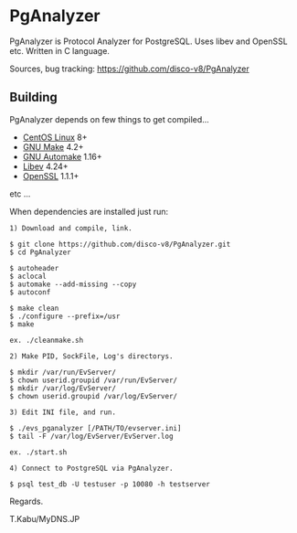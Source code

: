 PgAnalyzer
=========

PgAnalyzer is Protocol Analyzer for PostgreSQL. Uses libev and OpenSSL etc. Written in C language.

Sources, bug tracking: <https://github.com/disco-v8/PgAnalyzer>

Building
---------

PgAnalyzer depends on few things to get compiled...

* [CentOS Linux] 8+
* [GNU Make] 4.2+
* [GNU Automake] 1.16+
* [Libev] 4.24+
* [OpenSSL] 1.1.1+

[CentOS Linux]: https://www.centos.org/
[GNU Make]: https://www.gnu.org/software/make/
[GNU Automake]: https://www.gnu.org/software/automake/
[Libev]: http://software.schmorp.de/pkg/libev.html
[OpenSSL]: https://www.openssl.org/

etc ...

When dependencies are installed just run:

    1) Download and compile, link.

    $ git clone https://github.com/disco-v8/PgAnalyzer.git
    $ cd PgAnalyzer

    $ autoheader
    $ aclocal
    $ automake --add-missing --copy
    $ autoconf

    $ make clean
    $ ./configure --prefix=/usr
    $ make

    ex. ./cleanmake.sh

    2) Make PID, SockFile, Log's directorys.

    $ mkdir /var/run/EvServer/
    $ chown userid.groupid /var/run/EvServer/
    $ mkdir /var/log/EvServer/
    $ chown userid.groupid /var/log/EvServer/

    3) Edit INI file, and run.

    $ ./evs_pganalyzer [/PATH/TO/evserver.ini]
    $ tail -F /var/log/EvServer/EvServer.log

    ex. ./start.sh

    4) Connect to PostgreSQL via PgAnalyzer.

    $ psql test_db -U testuser -p 10080 -h testserver

Regards.

T.Kabu/MyDNS.JP
